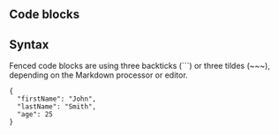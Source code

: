 ## Code blocks

## Syntax

Fenced code blocks are using three backticks (```) or three tildes (~~~),
depending on the Markdown processor or editor.
```
{
  "firstName": "John",
  "lastName": "Smith",
  "age": 25
}
```
